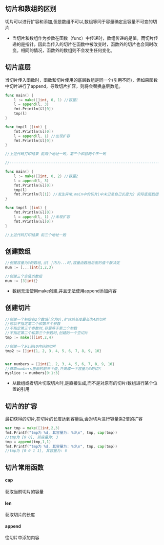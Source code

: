 ## 切片和数组的区别

切片可以进行扩容和添加,但是数组不可以,数组等同于容量确定且容量不可变的切片

* 当切片和数组作为参数在函数（func）中传递时，数组传递的是值，而切片传递的是指针。因此当传入的切片在函数中被改变时，函数外的切片也会同时改变。相同的情况，函数外的数组则不会发生任何变化。

## 切片底层

当切片传入函数时，函数和切片使用的底层数组是同一个(引用不同)，但如果函数中切片进行了append，导致切片扩容，则将会替换底层数组。

```go
func main() {
	l := make([]int, 0, 1) //容量1
	l = append(l, 3)
	fmt.Println(&l[0])
	tmp(l)
}

func tmp(l []int) {
	fmt.Println(&l[0])
	l = append(l, 1) //出现扩容
	fmt.Println(&l[0])
}

//上述代码打印结果 前两个地址一致，第三个和前两个不一致

//-------------------------------------------------------------------------------

func main() {
	l := make([]int, 0, 2) //容量2
	l = append(l, 3)
	fmt.Println(&l[0])
	tmp(l)
    fmt.Println(l[1]) //发生异常,main中的切片1中未记录自己长度为2 实际底层数组已经有两个长度了
}

func tmp(l []int) {
	fmt.Println(&l[0])
	l = append(l, 1) //未现扩容
	fmt.Println(&l[0])
}

//上述代码打印结果 前三个地址一致

```







## 创建数组

```go
//创建容量为3的数组,当[ ]内为...时,容量由数组后面的值个数决定
num := [...]int{1,2,3}

//创建三个空值的数组
num := [3]int{}
```

* 数组无法使用make创建,并且无法使用append添加内容

## 创建切片

```go
//创建一个初始有2个数值(全为0),扩容前长度最长为4的切片
//可以不指定第二个和第三个参数
//不指定第三个参数时,容量等于第二个参数
//不指定第二个和第三个参数时,创建的一个空切片
tmp := make([]int,2,4)

//创建一个从1到10内容的切片
tmp2 := []int{1, 2, 3, 4, 5, 6, 7, 8, 9, 10}


var numbers = []int{1, 2, 3, 4, 5, 6, 7, 8, 9, 10}
//获取numbers里面的前三个值,并做成一个容量为3的切片
myslice := numbers[0:1:3]
```

* 从数组或者切片切取切片时,是直接生成,而不是对原有的切片/数组进行某个位置的引用

## 切片的扩容

最初获得的切片,在切片的长度达到容量后,会对切片进行容量乘2倍的扩容

```go
var tmp = make([]int,2,3)
fmt.Printf("tmp为 %d, 其容量为: %d\n", tmp, cap(tmp))
//tmp为 [0 0], 其容量为: 3
tmp = append(tmp,1,1)
fmt.Printf("tmp为 %d, 其容量为: %d\n", tmp, cap(tmp))
//tmp为 [0 0 1 1], 其容量为: 6
```

## 切片常用函数

#### cap

获取当前切片的容量

#### len

获取切片的长度

#### append

往切片中添加内容